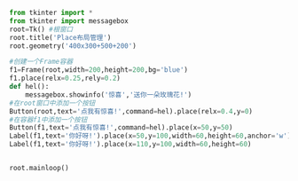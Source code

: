 
<BlogInfo title="20.place布局管理" author="白日梦想猿" pv=0 read_times=0 pre_cost_time=0分27秒 category="GUI编程" tag_list="['GUI编程']" create_time="2020.06.28 15:49:38" update_time="2020.06.28 16:04:40" />

```python
from tkinter import *
from tkinter import messagebox
root=Tk() #根窗口
root.title('Place布局管理')
root.geometry('400x300+500+200')

#创建一个Frame容器
f1=Frame(root,width=200,height=200,bg='blue')
f1.place(relx=0.25,rely=0.2)
def hel():
    messagebox.showinfo('惊喜','送你一朵玫瑰花!')
#在root窗口中添加一个按钮
Button(root,text='点我有惊喜!',command=hel).place(relx=0.4,y=0)
#在容器f1中添加一个按钮
Button(f1,text='点我有惊喜!',command=hel).place(x=50,y=50)
Label(f1,text='你好呀!').place(x=50,y=100,width=60,height=60,anchor='w')
Label(f1,text='你好呀!').place(x=110,y=100,width=60,height=60)


root.mainloop()
```
